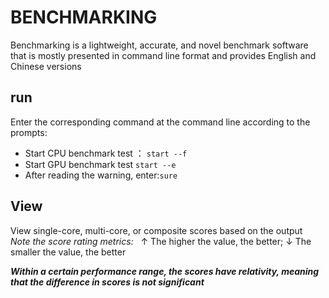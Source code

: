 # **BENCHMARKING** 
Benchmarking is a lightweight, accurate, and novel benchmark software that is mostly presented in command line format and provides English and Chinese versions  
## __run__ 
Enter the corresponding command at the command line according to the prompts: 
* Start CPU benchmark test ：
  `start --f`   
* Start GPU benchmark test
  `start --e`  
* After reading the warning, enter:`sure`
## __View__ 
View single-core, multi-core, or composite scores based on the output  
*Note the score rating metrics:*   
↑ The higher the value, the better;
↓ The smaller the value, the better     

___Within a certain performance range, the scores have relativity, meaning that the difference in scores is not significant___  
  
